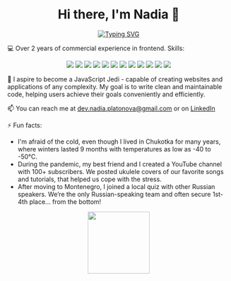 <h1 align="center">Hi there, I'm Nadia 👋</h1>
<div align="center">
  <a href="https://git.io/typing-svg"><img src="https://readme-typing-svg.herokuapp.com?font=Fira+Code&weight=600&pause=1000&color=217296&random=false&lines=Frontend+JavaScript+Developer" alt="Typing SVG" /></a>
</div>
<p>💻 Over 2 years of commercial experience in frontend. Skills:</p> 
<div align="center">  
  <img src="https://img.shields.io/badge/html5-%23E34F26.svg?style=for-the-badge&logo=html5&logoColor=white" />
  <img src="https://img.shields.io/badge/javascript-%23323330.svg?style=for-the-badge&logo=javascript&logoColor=%23F7DF1E" />
  <img src="https://img.shields.io/badge/typescript-%23007ACC.svg?style=for-the-badge&logo=typescript&logoColor=white" />
  <img src="https://img.shields.io/badge/react-%2320232a.svg?style=for-the-badge&logo=react&logoColor=%2361DAFB" />
  <img src="https://img.shields.io/badge/SASS-hotpink.svg?style=for-the-badge&logo=SASS&logoColor=white" />
  <img src="https://img.shields.io/badge/webpack-%238DD6F9.svg?style=for-the-badge&logo=webpack&logoColor=black" />
  <img src="https://img.shields.io/badge/vite-%23646CFF.svg?style=for-the-badge&logo=vite&logoColor=white" />
  <img src="https://img.shields.io/badge/NPM-%23CB3837.svg?style=for-the-badge&logo=npm&logoColor=white" />
  <img src="https://img.shields.io/badge/node.js-6DA55F?style=for-the-badge&logo=node.js&logoColor=white" />
  <img src="https://img.shields.io/badge/express.js-%23404d59.svg?style=for-the-badge&logo=express&logoColor=%2361DAFB" />
  <img src="https://img.shields.io/badge/MongoDB-%234ea94b.svg?style=for-the-badge&logo=mongodb&logoColor=white" />
  <img src="https://img.shields.io/badge/bootstrap-%238511FA.svg?style=for-the-badge&logo=bootstrap&logoColor=white" />
</div>
<p>💞️ I aspire to become a JavaScript Jedi - capable of creating websites and applications of any complexity. My goal is to write clean and maintainable code, helping users achieve their goals conveniently and efficiently.</p> 
<p>📫 You can reach me at <span><a href="mailto:dev.nadia.platonova@gmail.com">dev.nadia.platonova@gmail.com</a></span> or on <span><a href="https://www.linkedin.com/in/nadineplatonova/">LinkedIn</a></span></p> 
<p>⚡ Fun facts:</p>
<ul>
  <li>I'm afraid of the cold, even though I lived in Chukotka for many years, where winters lasted 9 months with temperatures as low as -40 to -50°C.</li>
  <li>During the pandemic, my best friend and I created a YouTube channel with 100+ subscribers. We posted ukulele covers of our favorite songs and tutorials, that helped us cope with the stress.</li>
  <li>After moving to Montenegro, I joined a local quiz with other Russian speakers. We’re the only Russian-speaking team and often secure 1st-4th place... from the bottom!</li>
</ul>
<p align="center"><img src="https://github-readme-stats.vercel.app/api/top-langs/?username=NadinePlatonova&layout=compact" height="140px"/></p>

